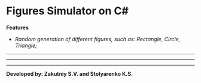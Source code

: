 # Figures Simulator on C#

**Features**

* *Random generation of different figures, such as: Rectangle, Circle, Triangle;*
* ** **
* ** **
* ** **

**Developed by: Zakutniy S.V. and Stolyarenko K.S.**
